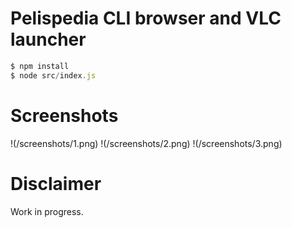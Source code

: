 # Pelispedia CLI browser and VLC launcher

```javascript
$ npm install
$ node src/index.js
```

# Screenshots
!(/screenshots/1.png)
!(/screenshots/2.png)
!(/screenshots/3.png)

# Disclaimer
Work in progress.